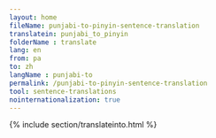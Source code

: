 ```yaml
---
layout: home
fileName: punjabi-to-pinyin-sentence-translation
translatein: punjabi_to_pinyin
folderName : translate
lang: en
from: pa
to: zh
langName : punjabi-to
permalink: /punjabi-to-pinyin-sentence-translation
tool: sentence-translations
nointernationalization: true
---
```

{% include section/translateinto.html %}

